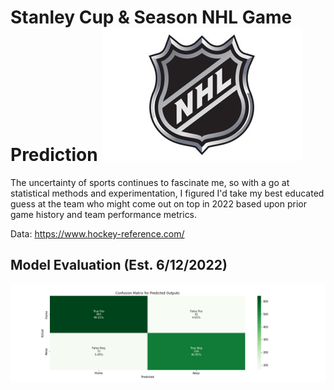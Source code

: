 # Stanley Cup & Season NHL Game Prediction ![NHL](images/NHL-Logo.jpeg)
The uncertainty of sports continues to fascinate me, so with a go at statistical methods and experimentation, I figured I'd take my best educated guess at the team who might come out on top in 2022 based upon prior game history and team performance metrics.



Data:
https://www.hockey-reference.com/

## Model Evaluation (Est. 6/12/2022)
![confusion_matrix](/images/confusion_matrix.png)
